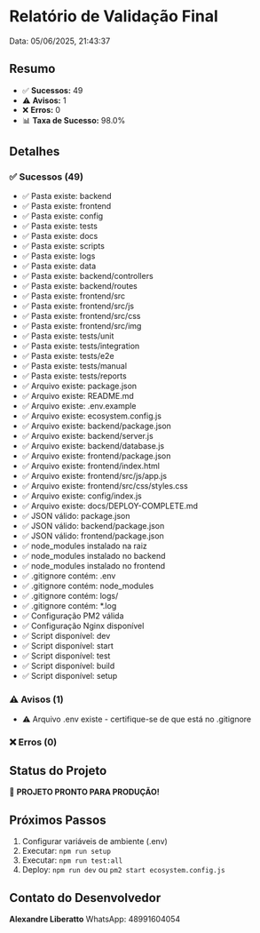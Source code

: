 # Relatório de Validação Final
Data: 05/06/2025, 21:43:37

## Resumo
- ✅ **Sucessos:** 49
- ⚠️  **Avisos:** 1
- ❌ **Erros:** 0
- 📊 **Taxa de Sucesso:** 98.0%

## Detalhes

### ✅ Sucessos (49)
- ✅ Pasta existe: backend
- ✅ Pasta existe: frontend
- ✅ Pasta existe: config
- ✅ Pasta existe: tests
- ✅ Pasta existe: docs
- ✅ Pasta existe: scripts
- ✅ Pasta existe: logs
- ✅ Pasta existe: data
- ✅ Pasta existe: backend/controllers
- ✅ Pasta existe: backend/routes
- ✅ Pasta existe: frontend/src
- ✅ Pasta existe: frontend/src/js
- ✅ Pasta existe: frontend/src/css
- ✅ Pasta existe: frontend/src/img
- ✅ Pasta existe: tests/unit
- ✅ Pasta existe: tests/integration
- ✅ Pasta existe: tests/e2e
- ✅ Pasta existe: tests/manual
- ✅ Pasta existe: tests/reports
- ✅ Arquivo existe: package.json
- ✅ Arquivo existe: README.md
- ✅ Arquivo existe: .env.example
- ✅ Arquivo existe: ecosystem.config.js
- ✅ Arquivo existe: backend/package.json
- ✅ Arquivo existe: backend/server.js
- ✅ Arquivo existe: backend/database.js
- ✅ Arquivo existe: frontend/package.json
- ✅ Arquivo existe: frontend/index.html
- ✅ Arquivo existe: frontend/src/js/app.js
- ✅ Arquivo existe: frontend/src/css/styles.css
- ✅ Arquivo existe: config/index.js
- ✅ Arquivo existe: docs/DEPLOY-COMPLETE.md
- ✅ JSON válido: package.json
- ✅ JSON válido: backend/package.json
- ✅ JSON válido: frontend/package.json
- ✅ node_modules instalado na raiz
- ✅ node_modules instalado no backend
- ✅ node_modules instalado no frontend
- ✅ .gitignore contém: .env
- ✅ .gitignore contém: node_modules
- ✅ .gitignore contém: logs/
- ✅ .gitignore contém: *.log
- ✅ Configuração PM2 válida
- ✅ Configuração Nginx disponível
- ✅ Script disponível: dev
- ✅ Script disponível: start
- ✅ Script disponível: test
- ✅ Script disponível: build
- ✅ Script disponível: setup

### ⚠️  Avisos (1)
- ⚠️  Arquivo .env existe - certifique-se de que está no .gitignore

### ❌ Erros (0)


## Status do Projeto
🎉 **PROJETO PRONTO PARA PRODUÇÃO!**

## Próximos Passos

1. Configurar variáveis de ambiente (.env)
2. Executar: `npm run setup`
3. Executar: `npm run test:all`
4. Deploy: `npm run dev` ou `pm2 start ecosystem.config.js`


## Contato do Desenvolvedor
**Alexandre Liberatto**
WhatsApp: 48991604054
